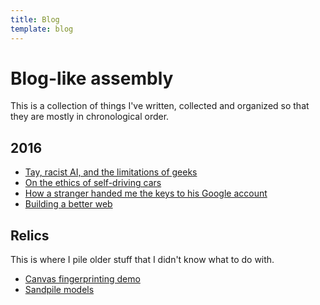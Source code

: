 ```yaml
---
title: Blog
template: blog
---
```


# Blog-like assembly

This is a collection of things I've written, collected and organized so that they are mostly in chronological order.

## 2016
* [Tay, racist AI, and the limitations of geeks](2016/tay.html)
* [On the ethics of self-driving cars](2016/self-driving-cars.html)
* [How a stranger handed me the keys to his Google account](2016/wipe-your-devices)
* [Building a better web](2016/better-web)

## Relics

This is where I pile older stuff that I didn't know what to do with.

* [Canvas fingerprinting demo](relics/canvas-fingerprinting)
* [Sandpile models](relics/sandpiles)
